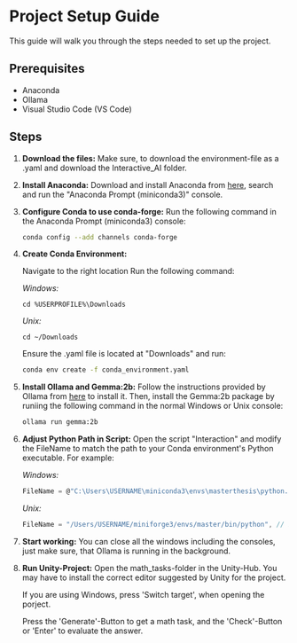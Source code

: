 # Project Setup Guide

This guide will walk you through the steps needed to set up the project.

## Prerequisites

- Anaconda
- Ollama
- Visual Studio Code (VS Code)


## Steps

1. **Download the files:**
   Make sure, to download the environment-file as a .yaml and download the Interactive_AI folder.

2. **Install Anaconda:**
   Download and install Anaconda from [here](https://www.anaconda.com/download/success), search and run the "Anaconda Prompt (miniconda3)" console.

3. **Configure Conda to use conda-forge:**
   Run the following command in the Anaconda Prompt (miniconda3) console:
   ```sh
   conda config --add channels conda-forge
4. **Create Conda Environment:**
   
   Navigate to the right location
   Run the following command:

   *Windows:*
   ```
   cd %USERPROFILE%\Downloads
   ```
   *Unix:*
   ```
   cd ~/Downloads
   ```
   
   Ensure the .yaml file is located at "Downloads" and run:
   ```sh
   conda env create -f conda_environment.yaml
   ```

5. **Install Ollama and Gemma:2b:**
   Follow the instructions provided by Ollama from [here]([https://www.python.org/downloads/](https://ollama.com)) to install it. Then, install the Gemma:2b package by runiing the following command in the normal Windows or Unix console:
   ```sh
   ollama run gemma:2b
   ```

6. **Adjust Python Path in Script:**
   Open the script "Interaction" and modify the FileName to match the path to your Conda environment's Python executable. For example:

   *Windows:*
   ```csharp
   FileName = @"C:\Users\USERNAME\miniconda3\envs\masterthesis\python.exe", // Path to the Conda environment's Python executable
   ```
   *Unix:*
   ```csharp
   FileName = "/Users/USERNAME/miniforge3/envs/master/bin/python", // Path to the Conda environment's Python executable

7. **Start working:**
   You can close all the windows including the consoles, just make sure, that Ollama is running in the background.
   
8. **Run Unity-Project:**
   Open the math_tasks-folder in the Unity-Hub. You may have to install the correct editor suggested by Unity for the project.

   If you are using Windows, press 'Switch target', when opening the porject.
   
   Press the 'Generate'-Button to get a math task, and the 'Check'-Button or 'Enter' to evaluate the answer.
